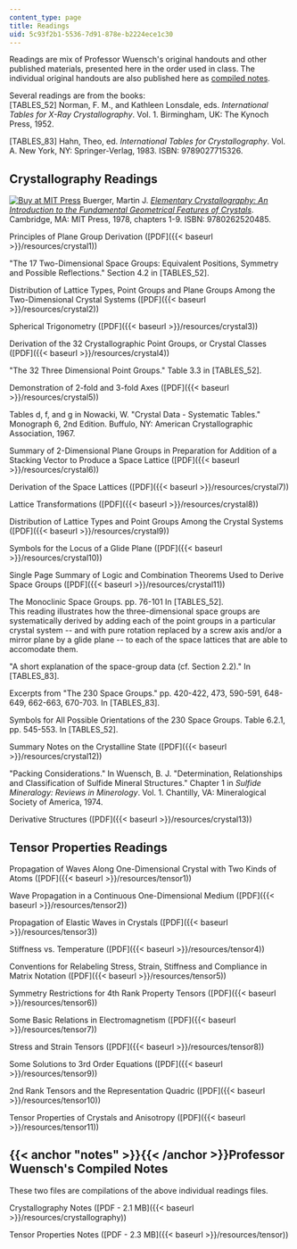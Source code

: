 ```yaml
---
content_type: page
title: Readings
uid: 5c93f2b1-5536-7d91-878e-b2224ece1c30
---
```


Readings are mix of Professor Wuensch's original handouts and other published materials, presented here in the order used in class. The individual original handouts are also published here as [compiled notes](#notes).

Several readings are from the books:  
\[TABLES\_52\] Norman, F. M., and Kathleen Lonsdale, eds. _International Tables for X-Ray Crystallography_. Vol. 1. Birmingham, UK: The Kynoch Press, 1952.

\[TABLES\_83\] Hahn, Theo, ed. _International Tables for Crystallography_. Vol. A. New York, NY: Springer-Verlag, 1983. ISBN: 9789027715326.

Crystallography Readings
------------------------

[![Buy at MIT Press](/images/mp_logo.gif)](https://mitpress.mit.edu/9780262520485) Buerger, Martin J. [_Elementary Crystallography: An Introduction to the Fundamental Geometrical Features of Crystals_](https://mitpress.mit.edu/9780262520485). Cambridge, MA: MIT Press, 1978, chapters 1-9. ISBN: 9780262520485.

Principles of Plane Group Derivation ([PDF]({{< baseurl >}}/resources/crystal1))

"The 17 Two-Dimensional Space Groups: Equivalent Positions, Symmetry and Possible Reflections." Section 4.2 in \[TABLES\_52\].

Distribution of Lattice Types, Point Groups and Plane Groups Among the Two-Dimensional Crystal Systems ([PDF]({{< baseurl >}}/resources/crystal2))

Spherical Trigonometry ([PDF]({{< baseurl >}}/resources/crystal3))

Derivation of the 32 Crystallographic Point Groups, or Crystal Classes ([PDF]({{< baseurl >}}/resources/crystal4))

"The 32 Three Dimensional Point Groups." Table 3.3 in \[TABLES\_52\].

Demonstration of 2-fold and 3-fold Axes ([PDF]({{< baseurl >}}/resources/crystal5))

Tables d, f, and g in Nowacki, W. "Crystal Data - Systematic Tables." Monograph 6, 2nd Edition. Buffulo, NY: American Crystallographic Association, 1967.

Summary of 2-Dimensional Plane Groups in Preparation for Addition of a Stacking Vector to Produce a Space Lattice ([PDF]({{< baseurl >}}/resources/crystal6))

Derivation of the Space Lattices ([PDF]({{< baseurl >}}/resources/crystal7))

Lattice Transformations ([PDF]({{< baseurl >}}/resources/crystal8))

Distribution of Lattice Types and Point Groups Among the Crystal Systems ([PDF]({{< baseurl >}}/resources/crystal9))

Symbols for the Locus of a Glide Plane ([PDF]({{< baseurl >}}/resources/crystal10))

Single Page Summary of Logic and Combination Theorems Used to Derive Space Groups ([PDF]({{< baseurl >}}/resources/crystal11))

The Monoclinic Space Groups. pp. 76-101 In \[TABLES\_52\].  
This reading illustrates how the three-dimensional space groups are systematically derived by adding each of the point groups in a particular crystal system -- and with pure rotation replaced by a screw axis and/or a mirror plane by a glide plane -- to each of the space lattices that are able to accomodate them.

"A short explanation of the space-group data (cf. Section 2.2)." In \[TABLES\_83\].

Excerpts from "The 230 Space Groups." pp. 420-422, 473, 590-591, 648-649, 662-663, 670-703. In \[TABLES\_83\].

Symbols for All Possible Orientations of the 230 Space Groups. Table 6.2.1, pp. 545-553. In \[TABLES\_52\].

Summary Notes on the Crystalline State ([PDF]({{< baseurl >}}/resources/crystal12))

"Packing Considerations." In Wuensch, B. J. "Determination, Relationships and Classification of Sulfide Mineral Structures." Chapter 1 in _Sulfide Mineralogy: Reviews in Minerology_. Vol. 1. Chantilly, VA: Mineralogical Society of America, 1974.

Derivative Structures ([PDF]({{< baseurl >}}/resources/crystal13))

Tensor Properties Readings
--------------------------

Propagation of Waves Along One-Dimensional Crystal with Two Kinds of Atoms ([PDF]({{< baseurl >}}/resources/tensor1))

Wave Propagation in a Continuous One-Dimensional Medium ([PDF]({{< baseurl >}}/resources/tensor2))

Propagation of Elastic Waves in Crystals ([PDF]({{< baseurl >}}/resources/tensor3))

Stiffness vs. Temperature ([PDF]({{< baseurl >}}/resources/tensor4))

Conventions for Relabeling Stress, Strain, Stiffness and Compliance in Matrix Notation ([PDF]({{< baseurl >}}/resources/tensor5))

Symmetry Restrictions for 4th Rank Property Tensors ([PDF]({{< baseurl >}}/resources/tensor6))

Some Basic Relations in Electromagnetism ([PDF]({{< baseurl >}}/resources/tensor7))

Stress and Strain Tensors ([PDF]({{< baseurl >}}/resources/tensor8))

Some Solutions to 3rd Order Equations ([PDF]({{< baseurl >}}/resources/tensor9))

2nd Rank Tensors and the Representation Quadric ([PDF]({{< baseurl >}}/resources/tensor10))

Tensor Properties of Crystals and Anisotropy ([PDF]({{< baseurl >}}/resources/tensor11))

{{< anchor "notes" >}}{{< /anchor >}}Professor Wuensch's Compiled Notes
-----------------------------------------------------------------------

These two files are compilations of the above individual readings files.

Crystallography Notes ([PDF - 2.1 MB]({{< baseurl >}}/resources/crystallography))

Tensor Properties Notes ([PDF - 2.3 MB]({{< baseurl >}}/resources/tensor))